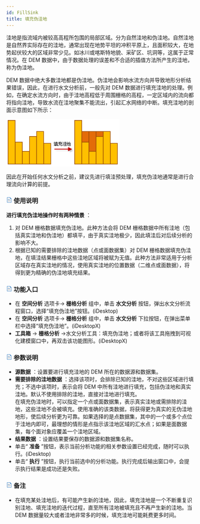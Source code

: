 ```yaml
---
id: FillSink
title: 填充伪洼地
---
```

洼地是指流域内被较高高程所包围的局部区域。分为自然洼地和伪洼地。自然洼地是自然界实际存在的洼地，通常出现在地势平坦的冲积平原上，且面积较大，在地势起伏较大的区域非常少见。如冰川或喀斯特地貌、采矿区、坑洞等，这属于正常情况。在 DEM 数据中，由于数据处理的误差和不合适的插值方法所产生的洼地，称为伪洼地。

DEM 数据中绝大多数洼地都是伪洼地。伪洼地会影响水流方向并导致地形分析结果错误，因此，在进行水文分析前，一般先对 DEM 数据进行填充洼地的处理。例如，在确定水流方向时，由于洼地高程低于周围栅格的高程，一定区域内的流向都将指向洼地，导致水流在洼地聚集不能流出，引起汇水网络的中断。填充洼地的剖面示意图如下所示：

![](img/FalseSink.png)  

  
因此在开始任何水文分析之前，建议先进行填洼预处理，填充伪洼地通常是进行合理流向计算的前提。

### ![](../img/read.gif) 使用说明

**进行填充伪洼地操作时有两种情景** ：

  1. 对 DEM 栅格数据填充伪洼地。此种方法会将 DEM 栅格数据中所有洼地（包括真实洼地和伪洼地）都填平，由于真实洼地极少，因此填洼后对后续分析的影响不大。
  2. 根据已知的需要排除的洼地数据（点或面数据集）对 DEM 栅格数据填充伪洼地，在填洼结果栅格中这些洼地区域将被赋为无值。此种方法非常适用于分析区域存在真实洼地的情况，使用真实洼地的位置数据（二维点或面数据），将得到更为精确的伪洼地填充结果。

### ![](../img/read.gif) 功能入口

  * 在 **空间分析** 选项卡-> **栅格分析** 组中，单击 **水文分析** 按钮，弹出水文分析流程窗口，选择“填充伪洼地”按钮。(iDesktop)
  * 在 **空间分析** 选项卡-> **栅格分析** 组中，单击 **水文分析** 下拉按钮，在弹出菜单栏中选择“填充伪洼地”。(iDesktopX)
  * **工具箱** -> **栅格分析** ->水文分析工具：填充伪洼地；或者将该工具拖拽到可视化建模窗口中，再双击该功能图形。(iDesktopX) 

### ![](../img/read.gif) 参数说明

  * **源数据** ：设置要进行填充洼地的 DEM 所在的数据源和数据集。
  * **需要排除的洼地数据** ：选择该项时，会排除已知的洼地，不对这些区域进行填充；不选中该项时，表示会将 DEM 中所有洼地进行填充，包括伪洼地和真实洼地。默认不使用排除的洼地，直接对洼地进行填充。 <br/>在填充伪洼地时，可以指定一个点或面数据集，表示真实洼地或需排除的洼地，这些洼地不会被填充。使用准确的该类数据，将获得更为真实的无伪洼地地形，使后续分析更为可靠。如果选择的是点数据集，其中的一个或多个点位于洼地内即可，最理想的情形是点指示该洼地区域的汇水点；如果是面数据集，每个面对象应覆盖一个洼地区域。
  * **结果数据** ：设置结果要保存的数据源和数据集名称。
  * 单击“ **准备** ”按钮，表示当前分析功能的相关参数设置已经完成，随时可以执行。(iDesktop)
  * 单击“ **执行** ”按钮，执行当前选中的分析功能。执行完成后输出窗口中，会提示执行结果是成功还是失败。

### ![](../img/read.gif) 备注

  * 在填充某处洼地后，有可能产生新的洼地，因此，填充洼地是一个不断重复识别洼地、填充洼地的迭代过程，直至所有洼地被填充且不再产生新的洼地。当 DEM 数据量较大或者洼地非常多的时候，填充洼地可能耗费更多时间。